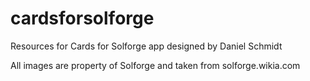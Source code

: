 # cardsforsolforge
Resources for Cards for Solforge app designed by Daniel Schmidt

All images are property of Solforge and taken from solforge.wikia.com
